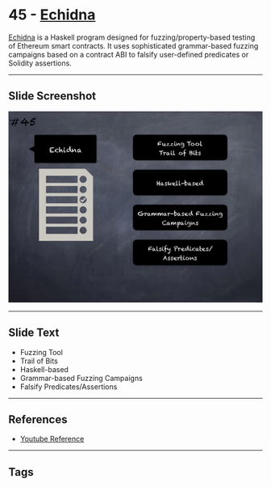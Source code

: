
# 45 - [Echidna](./Echidna.md)

[Echidna](https://github.com/crytic/echidna) is a Haskell program designed for fuzzing/property-based testing of Ethereum smart contracts. It uses sophisticated grammar-based fuzzing campaigns based on a contract ABI to falsify user-defined predicates or Solidity assertions.
___
## Slide Screenshot
![045.png](../../images/6.Audit%20Techniques%20and%20Tools%20101/045.png)
___
## Slide Text
- Fuzzing Tool
- Trail of Bits
- Haskell-based
- Grammar-based Fuzzing Campaigns
- Falsify Predicates/Assertions
___
## References
- [Youtube Reference](https://youtu.be/QmD2bJUe140?t=211)
___
## Tags
